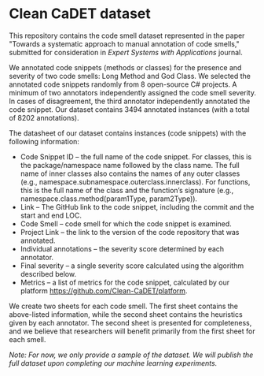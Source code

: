 # Clean CaDET dataset

This repository contains the code smell dataset represented in the paper "Towards a systematic approach to manual annotation of code smells," submitted for consideration in _Expert Systems with Applications_ journal.

We annotated code snippets (methods or classes) for the presence and severity of two code smells: Long Method and God Class. We selected the annotated code snippets randomly from 8 open-source C# projects. A minimum of two annotators independently assigned the code smell severity. In cases of disagreement, the third annotator independently annotated the code snippet. Our dataset contains 3494 annotated instances (with a total of 8202 annotations). 

The datasheet of our dataset contains instances (code snippets) with the following information:
- Code Snippet ID – the full name of the code snippet. For classes, this is the package/namespace name followed by the class name. The full name of inner classes also contains the names of any outer classes (e.g., namespace.subnamespace.outerclass.innerclass). For functions, this is the full name of the class and the function’s signature (e.g., namespace.class.method(param1Type, param2Type)).
- Link – The GitHub link to the code snippet, including the commit and the start and end LOC.
- Code Smell – code smell for which the code snippet is examined.
- Project Link – the link to the version of the code repository that was annotated.
- Individual annotations – the severity score determined by each annotator.
- Final severity – a single severity score calculated using the algorithm described below.
- Metrics – a list of metrics for the code snippet, calculated by our platform https://github.com/Clean-CaDET/platform.

We create two sheets for each code smell. The first sheet contains the above-listed information, while the second sheet contains the heuristics given by each annotator. The second sheet is presented for completeness, and we believe that researchers will benefit primarily from the first sheet for each smell.

_Note: For now, we only provide a sample of the dataset. We will publish the full dataset upon completing our machine learning experiments._
